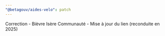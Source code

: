 ```yaml
---
"@betagouv/aides-velo": patch
---
```


Correction - Bièvre Isère Communauté - Mise à jour du lien (reconduite en 2025)
